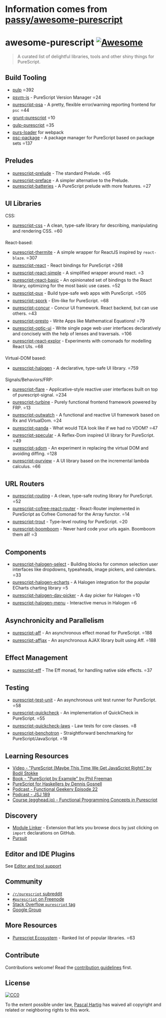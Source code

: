 # Information comes from [passy/awesome-purescript](https://github.com/passy/awesome-purescript)
# awesome-purescript [![Awesome](https://cdn.rawgit.com/sindresorhus/awesome/d7305f38d29fed78fa85652e3a63e154dd8e8829/media/badge.svg)](https://github.com/sindresorhus/awesome)

> A curated list of delightful libraries, tools and other shiny things for PureScript.

## Build Tooling

- [pulp](https://github.com/bodil/pulp) :star:392
- [psvm-js](https://github.com/ThomasCrvsr/psvm-js) - PureScript Version Manager :star:24
- [purescript-psa](https://github.com/natefaubion/purescript-psa) - A pretty, flexible error/warning reporting frontend for `psc` :star:44
- [grunt-purescript](https://github.com/purescript-contrib/grunt-purescript) :star:10
- [gulp-purescript](https://github.com/purescript-contrib/gulp-purescript) :star:35
- [purs-loader](https://github.com/ethul/purs-loader) for webpack
- [psc-package](https://github.com/purescript/psc-package) - A package manager for PureScript based on package sets :star:137

## Preludes

- [purescript-prelude](https://github.com/purescript/purescript-prelude) - The standard Prelude. :star:65
- [purescript-preface](https://github.com/paf31/purescript-preface) - A simpler alternative to the Prelude.
- [purescript-batteries](https://github.com/tfausak/purescript-batteries) - A PureScript prelude with more features. :star:27

## UI Libraries

CSS:

- [purescript-css](https://github.com/slamdata/purescript-css) - A clean, type-safe library for describing, manipulating and rendering CSS. :star:60

React-based:

- [purescript-thermite](https://github.com/paf31/purescript-thermite) - A simple wrapper for ReactJS inspired by `react-blaze`. :star:307
- [purescript-react](https://github.com/purescript-contrib/purescript-react) - React bindings for PureScript :star:268
- [purescript-react-simple](https://github.com/joneshf/purescript-react-simple) - A simplified wrapper around react. :star:3
- [purescript-react-basic](https://github.com/lumihq/purescript-react-basic) - An opinionated set of bindings to the React library, optimizing for the most basic use cases. :star:52
- [purescript-pux](https://github.com/alexmingoia/purescript-pux) - Build type-safe web apps with PureScript. :star:505
- [purescript-spork](https://github.com/natefaubion/purescript-spork) - Elm-like for PureScript. :star:68
- [purescript-concur](https://github.com/ajnsit/purescript-concur) - Concur UI framework. React backend, but can use others. :star:43
- [purescript-presto](https://github.com/juspay/purescript-presto) - Write Apps like Mathematical Equations! :star:79
- [purescript-optic-ui](https://github.com/zrho/purescript-optic-ui) - Write single page web user interfaces declaratively and concisely with the help of lenses and traversals. :star:106
- [purescript-react-explor](https://github.com/paf31/purescript-react-explore) - Experiments with comonads for modelling React UIs. :star:68

Virtual-DOM based:

- [purescript-halogen](https://github.com/slamdata/purescript-halogen) - A declarative, type-safe UI library. :star:759

Signals/Behaviors/FRP:

- [purescript-flare](https://github.com/sharkdp/purescript-flare) - Applicative-style reactive user interfaces built on top of purescript-signal. :star:234
- [purescript-turbine](https://github.com/funkia/purescript-turbine) - Purely functional frontend framework powered by FRP. :star:13
- [purescript-outwatch](https://github.com/OutWatch/purescript-outwatch) - A functional and reactive UI framework based on Rx and VirtualDom. :star:24
- [purescript-panda](https://github.com/i-am-tom/purescript-panda) - What would TEA look like if we had no VDOM? :star:47
- [purescript-specular](https://github.com/restaumatic/purescript-specular) - A Reflex-Dom inspired UI library for PureScript. :star:49
- [purescript-sdom](https://github.com/paf31/purescript-sdom) - An experiment in replacing the virtual DOM and avoiding diffing. :star:128
- [purescript-purview](https://github.com/paf31/purescript-purview) - A UI library based on the incremental lambda calculus. :star:66

## URL Routers

- [purescript-routing](https://github.com/slamdata/purescript-routing) - A clean, type-safe routing library for PureScript. :star:52
- [purescript-cofree-react-router](https://github.com/coot/purescript-cofree-react-router) - React-Router implemented in PureScript as Cofree Comonad for the Array functor. :star:14
- [purescript-trout](https://github.com/owickstrom/purescript-trout) - Type-level routing for PureScript. :star:20
- [purescript-boomboom](https://github.com/paluh/purescript-boomboom) - Never hard code your urls again. Boomboom them all! :star:3

## Components

- [purescript-halogen-select](https://github.com/citizennet/purescript-halogen-select) - Building blocks for common selection user interfaces like dropdowns, typeaheads, image pickers, and calendars. :star:33
- [purescript-halogen-echarts](https://github.com/slamdata/purescript-halogen-echarts) - A Halogen integration for the popular ECharts charting library :star:5
- [purescript-halogen-day-picker](https://github.com/rnons/purescript-halogen-day-picker) - A day picker for Halogen :star:10
- [purescript-halogen-menu](https://github.com/slamdata/purescript-halogen-menu) - Interactive menus in Halogen :star:6

## Asynchronicity and Parallelism

- [purescript-aff](https://github.com/slamdata/purescript-aff) - An asynchronous effect monad for PureScript. :star:188
- [purescript-affjax](https://github.com/slamdata/purescript-aff) - An asynchronous AJAX library built using Aff. :star:188

## Effect Management

- [purescript-eff](https://github.com/purescript/purescript-eff) - The Eff monad, for handling native side effects. :star:37

## Testing

- [purescript-test-unit](https://github.com/bodil/purescript-test-unit) - An asynchronous unit test runner for PureScript. :star:58
- [purescript-quickcheck](https://github.com/purescript/purescript-quickcheck) - An implementation of QuickCheck in PureScript. :star:55
- [purescript-quickcheck-laws](https://github.com/garyb/purescript-quickcheck-laws) - Law tests for core classes. :star:8
- [purescript-benchotron](https://github.com/hdgarrood/purescript-benchotron) - Straightforward benchmarking for PureScript/JavaScript. :star:18

## Learning Resources

- [Video - "PureScript (Maybe This Time We Get JavaScript Right)" by Bodil Stokke](https://www.youtube.com/watch?v=yIlDBPiMb0o)
- [Book - "PureScript by Example" by Phil Freeman](https://leanpub.com/purescript/read)
- [PureScript for Haskellers by Dennis Gosnell](http://www.arow.info/blog/posts/2015-12-17-purescript-intro.html)
- [Podcast - Functional Geekery Episode 22](https://www.functionalgeekery.com/episode-22-lambdaconf-2015-part-1/)
- [Podcast - JSJ 189](https://devchat.tv/js-jabber/189-jsj-purescript-with-john-a-de-goes-and-phil-freeman)
- [Course (egghead.io) - Functional Programming Concepts in Purescript](https://egghead.io/courses/functional-programming-concepts-in-purescript)

## Discovery

- [Module Linker](https://fiatjaf.alhur.es/module-linker/#/purescript) - Extension that lets you browse docs by just clicking on `import` declarations on GitHub.
- [Pursuit](https://pursuit.purescript.org/)

## Editor and IDE Plugins

See [Editor and tool support](https://github.com/purescript/purescript/wiki/Editor-and-tool-support)

## Community

- [`/r/purescript` subreddit](http://www.reddit.com/r/purescript)
- [`#purescript` on Freenode](http://webchat.freenode.net/?channels=purescript)
- [Stack Overflow `purescript` tag](http://stackoverflow.com/questions/tagged/purescript)
- [Google Group](https://groups.google.com/forum/#!forum/purescript)

## More Resources

- [Purescript Ecosystem](https://github.com/xgrommx/purescript-ecosystem) - Ranked list of popular libraries. :star:63

## Contribute

Contributions welcome! Read the [contribution guidelines](contributing.md) first.


## License

[![CC0](http://i.creativecommons.org/p/zero/1.0/88x31.png)](http://creativecommons.org/publicdomain/zero/1.0/)

To the extent possible under law, [Pascal Hartig](https://passy.me/) has waived all copyright and related or neighboring rights to this work.

